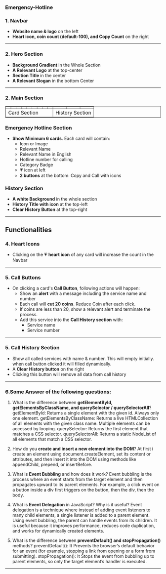 ### Emergency-Hotline

### 1. Navbar

- **Website name & logo** on the left
- **Heart icon, coin count (default-100), and Copy Count** on the right

---

### 2. Hero Section

- **Background Gradient** in the Whole Section
- **A Relevant Logo** at the top-center
- **Section Title** in the center
- **A Relevant Slogan** in the bottom Center

---

### 2. Main Section

<table border=1 width="100%" cellpadding="50">
<tr>
    <td></td>
    <td></td>
    <td></td>
    <td></td>
    <td></td>
    <td></td>
    <td></td>
    <td></td>
    <td></td>
    <td></td>
    <td></td>
    <td></td>
 </tr>
 <tr>
    <td colspan=9 >Card Section</td>
    <td colspan=3>History Section</td>
 </tr>
</table>

### Emergency Hotline Section

- **Show Minimum 6 cards**. Each card will contain:
  - Icon or Image
  - Relevant Name
  - Relevant Name in English
  - Hotline number for calling
  - Category Badge
  - 💗 icon at left
  - **2 buttons** at the bottom: Copy and Call with icons

### History Section

- **A white Background** in the whole section
- **History Title with icon** at the top-left
- **Clear History Button** at the top-right

---

## Functionalities

### 4. Heart Icons

- Clicking on the 💗 **heart icon** of any card will increase the count in the Navbar

---

### 5. Call Buttons

- On clicking a card's **Call Button**, following actions will happen:
  - Show an **alert** with a message including the service name and number
  - Each call will **cut 20 coins**. Reduce Coin after each click.
  - If coins are less than 20, show a relevant alert and terminate the process.
  - Add this service into the **Call History section** with:
    - Service name
    - Service number

---

### 5. Call History Section

- Show all called services with name & number. This will empty initially. when call button clicked it will filled dynamically.
- A **Clear History button** on the right
- Clicking this button will remove all data from call history

---

### 6.Some Answer of the following questions:
1. What is the difference between **getElementById, getElementsByClassName, and querySelector / querySelectorAll**?
getElementById: Returns a single element with the given id. Always only one element.
getElementsByClassName: Returns a live HTMLCollection of all elements with the given class name. Multiple elements can be accessed by looping.
querySelector: Returns the first element that matches a CSS selector.
querySelectorAll: Returns a static NodeList of all elements that match a CSS selector.

2. How do you **create and insert a new element into the DOM**?
At first i create an element using document.createElement, set its content or attributes, and then insert it into the DOM using methods like appendChild, prepend, or insertBefore.

3. What is **Event Bubbling** and how does it work?
Event bubbling is the process where an event starts from the target element and then propagates upward to its parent elements. For example, a click event on a button inside a div first triggers on the button, then the div, then the body.

4. What is **Event Delegation** in JavaScript? Why is it useful?
Event delegation is a technique where instead of adding event listeners to many child elements, a single listener is added to a parent element. Using event bubbling, the parent can handle events from its children. It is useful because it improves performance, reduces code duplication, and works for dynamically created elements.

5. What is the difference between **preventDefault() and stopPropagation()** methods?
preventDefault(): It Prevents the browser’s default behavior for an event (for example, stopping a link from opening or a form from submitting).
stopPropagation(): It Stops the event from bubbling up to parent elements, so only the target element’s handler is executed.

---
